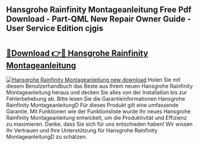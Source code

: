 ## Hansgrohe Rainfinity Montageanleitung Free Pdf Download - Part-QML New Repair Owner Guide - User Service Edition cjgis

# <h2><a href="http://df8i6j6.blite.top/?on=Hansgrohe+Rainfinity+Montageanleitung">🔗Download 👉🔴 Hansgrohe Rainfinity Montageanleitung</a></h2>

[![Hansgrohe Rainfinity Montageanleitung new download](https://i.imgur.com/lujVjoI.png)](http://df8i6j6.blite.top/?on=Hansgrohe+Rainfinity+Montageanleitung)
Holen Sie mit diesem Benutzerhandbuch das Beste aus Ihrem neuen Hansgrohe Rainfinity Montageanleitung heraus und decken Sie alles von der Installation bis zur Fehlerbehebung ab. Bitte lesen Sie die Garantieinformationen Hansgrohe Rainfinity MontageanleitungD Für dieses Produkt gilt eine umfassende Garantie. Mit Funktionen wie der Funktionsliste wurde Ihr neues Hansgrohe Rainfinity Montageanleitung entwickelt, um die Produktivität und Effizienz zu maximieren. Danke, dass Sie sich für uns entschieden haben! Wir wissen Ihr Vertrauen und Ihre Unterstützung für Hansgrohe Rainfinity MontageanleitungD zu schätzen.
